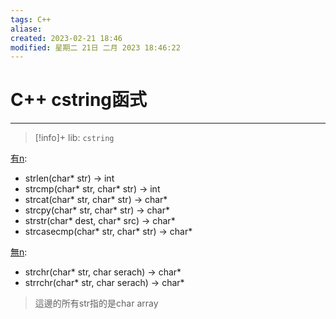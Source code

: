 ```yaml
---
tags: C++
aliase: 
created: 2023-02-21 18:46
modified: 星期二 21日 二月 2023 18:46:22
---
```


# C++ cstring函式
***
>[!info]+
>lib: `cstring`

<u>有n</u>:
- strlen(char* str) -> int
- strcmp(char* str, char* str) -> int
- strcat(char* str, char* str) -> char*
- strcpy(char* str, char* str) -> char*
- strstr(char* dest, char* src) -> char*
- strcasecmp(char* str, char* str) -> char*

<u>無n</u>:
- strchr(char* str, char serach) -> char*
- strrchr(char* str, char serach) -> char*

>這邊的所有str指的是char array